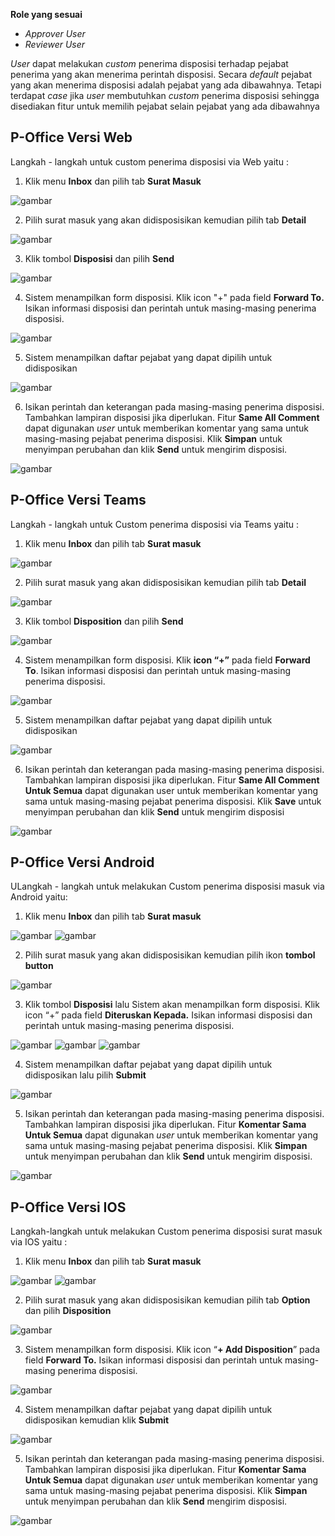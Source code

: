 **Role yang sesuai**

- *Approver User*
- *Reviewer User*

 _User_ dapat melakukan _custom_ penerima disposisi terhadap pejabat penerima yang akan menerima perintah disposisi. Secara _default_ pejabat yang akan menerima disposisi adalah pejabat yang ada dibawahnya. Tetapi terdapat _case_ jika _user_ membutuhkan _custom_ penerima disposisi sehingga disediakan fitur untuk memilih pejabat selain pejabat yang ada dibawahnya

## **P-Office Versi Web**

Langkah - langkah untuk custom penerima disposisi via Web yaitu :

1.    Klik menu **Inbox** dan pilih tab **Surat Masuk**

![gambar](SuratMasuk/SM_Web/SM30.png)

2.    Pilih surat masuk yang akan didisposisikan kemudian pilih tab **Detail**

![gambar](SuratMasuk/SM_Web/SM31.png)

3.    Klik tombol **Disposisi** dan pilih **Send**

![gambar](SuratMasuk/SM_Web/SM32.png)

4.    Sistem menampilkan form disposisi. Klik icon "+" pada field **Forward To.** Isikan informasi disposisi dan perintah untuk masing-masing penerima disposisi.

![gambar](SuratMasuk/SM_Web/SM33.png)

5.    Sistem menampilkan daftar pejabat yang dapat dipilih untuk didisposikan

![gambar](SuratMasuk/SM_Web/SM34.png)

6.    Isikan perintah dan keterangan pada masing-masing penerima disposisi. Tambahkan lampiran disposisi jika diperlukan. Fitur **Same All Comment** dapat digunakan _user_ untuk memberikan komentar yang sama untuk masing-masing pejabat penerima disposisi. Klik **Simpan** untuk menyimpan perubahan dan klik **Send** untuk mengirim disposisi.

![gambar](SuratMasuk/SM_Web/SM35.png)


## **P-Office Versi Teams**

Langkah - langkah untuk Custom penerima disposisi via Teams yaitu :

 1. Klik menu **Inbox** dan pilih tab **Surat masuk**

![gambar](SuratMasuk/SM_Teams/SM33.png)

 2. Pilih surat masuk yang akan didisposisikan kemudian pilih tab **Detail**

![gambar](SuratMasuk/SM_Teams/SM34.png)

 3. Klik tombol **Disposition** dan pilih **Send**

![gambar](SuratMasuk/SM_Teams/SM35.png)

 4. Sistem menampilkan form disposisi. Klik **icon “+”** pada field **Forward To**. Isikan informasi disposisi dan perintah untuk masing-masing penerima disposisi.

![gambar](SuratMasuk/SM_Teams/SM36.png)

 5. Sistem menampilkan daftar pejabat yang dapat dipilih untuk didisposikan

![gambar](SuratMasuk/SM_Teams/SM37.png)

6.  Isikan perintah dan keterangan pada masing-masing penerima disposisi. Tambahkan lampiran disposisi jika diperlukan. Fitur **Same All Comment Untuk Semua** dapat digunakan user untuk memberikan komentar yang sama untuk masing-masing pejabat penerima disposisi. Klik **Save** untuk menyimpan perubahan dan klik **Send** untuk mengirim disposisi

![gambar](SuratMasuk/SM_Teams/SM38.png)


## **P-Office Versi Android**

ULangkah - langkah untuk melakukan Custom penerima disposisi masuk via Android yaitu:

1. Klik menu **Inbox** dan pilih tab **Surat masuk**

![gambar](SuratMasuk/SM_Android/Customdisposisi/A01.jpg) ![gambar](SuratMasuk/SM_Android/Customdisposisi/A02.jpg) 

2. Pilih surat masuk yang akan didisposisikan kemudian pilih ikon **tombol button**

![gambar](SuratMasuk/SM_Android/Customdisposisi/A03.jpg)

3. Klik tombol **Disposisi** lalu Sistem akan menampilkan form disposisi. Klik icon “+” pada field **Diteruskan Kepada.** Isikan informasi disposisi dan perintah untuk masing-masing penerima disposisi.
   
![gambar](SuratMasuk/SM_Android/Customdisposisi/A04.jpg) ![gambar](SuratMasuk/SM_Android/Customdisposisi/A05.jpg) ![gambar](SuratMasuk/SM_Android/Customdisposisi/A06.jpg)

4. Sistem menampilkan daftar pejabat yang dapat dipilih untuk didisposikan lalu pilih **Submit**
   
![gambar](SuratMasuk/SM_Android/Customdisposisi/A07.jpg)

5. Isikan perintah dan keterangan pada masing-masing penerima disposisi. Tambahkan lampiran disposisi jika diperlukan. Fitur **Komentar Sama Untuk Semua** dapat digunakan _user_ untuk memberikan komentar yang sama untuk masing-masing pejabat penerima disposisi. Klik **Simpan** untuk menyimpan perubahan dan klik **Send** untuk mengirim disposisi.
   
![gambar](SuratMasuk/SM_Android/Customdisposisi/A08.jpg)


## **P-Office Versi IOS**

Langkah-langkah untuk melakukan Custom penerima disposisi surat masuk via IOS yaitu :

1.	Klik menu **Inbox** dan pilih tab **Surat masuk**

![gambar](SuratMasuk/SM_IOS/SM-58.png) ![gambar](SuratMasuk/SM_IOS/SM-59.png)

2.	Pilih surat masuk yang akan didisposisikan kemudian pilih tab **Option** dan pilih **Disposition**

![gambar](SuratMasuk/SM_IOS/SM-34.png)

3.	Sistem menampilkan form disposisi. Klik icon “**+ Add Disposition**” pada field **Forward To.** Isikan informasi disposisi dan perintah untuk masing-masing penerima disposisi.

![gambar](SuratMasuk/SM_IOS/SM-35.png)

4. Sistem menampilkan daftar pejabat yang dapat dipilih untuk didisposikan kemudian klik **Submit**

![gambar](SuratMasuk/SM_IOS/SM-36.png)

5. Isikan perintah dan keterangan pada masing-masing penerima disposisi. Tambahkan lampiran disposisi jika diperlukan. Fitur **Komentar Sama Untuk Semua** dapat digunakan _user_ untuk memberikan komentar yang sama untuk masing-masing pejabat penerima disposisi. Klik **Simpan** untuk menyimpan perubahan dan klik **Send**  mengirim disposisi.

![gambar](SuratMasuk/SM_IOS/SM-37.png)